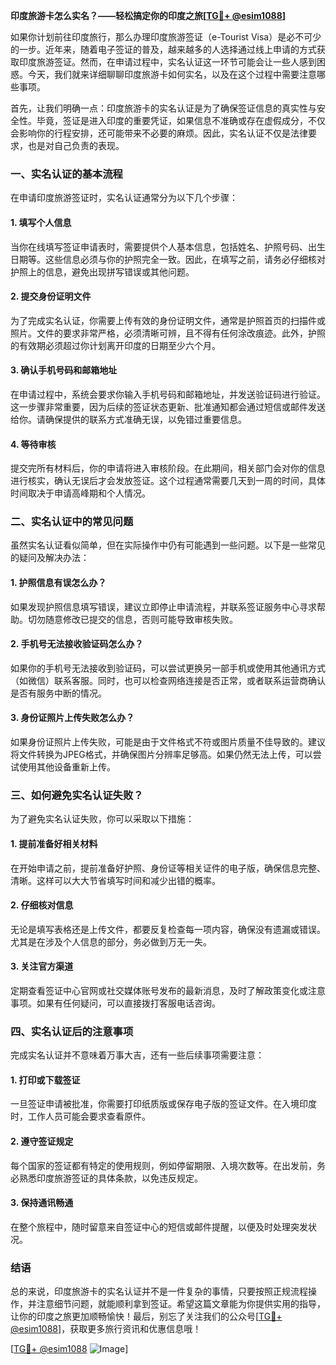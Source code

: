 **印度旅游卡怎么实名？——轻松搞定你的印度之旅[[TG💪+ @esim1088](https://t.me/s/esim1088)]**

如果你计划前往印度旅行，那么办理印度旅游签证（e-Tourist Visa）是必不可少的一步。近年来，随着电子签证的普及，越来越多的人选择通过线上申请的方式获取印度旅游签证。然而，在申请过程中，实名认证这一环节可能会让一些人感到困惑。今天，我们就来详细聊聊印度旅游卡如何实名，以及在这个过程中需要注意哪些事项。

首先，让我们明确一点：印度旅游卡的实名认证是为了确保签证信息的真实性与安全性。毕竟，签证是进入印度的重要凭证，如果信息不准确或存在虚假成分，不仅会影响你的行程安排，还可能带来不必要的麻烦。因此，实名认证不仅是法律要求，也是对自己负责的表现。

### 一、实名认证的基本流程

在申请印度旅游签证时，实名认证通常分为以下几个步骤：

#### 1. 填写个人信息
当你在线填写签证申请表时，需要提供个人基本信息，包括姓名、护照号码、出生日期等。这些信息必须与你的护照完全一致。因此，在填写之前，请务必仔细核对护照上的信息，避免出现拼写错误或其他问题。

#### 2. 提交身份证明文件
为了完成实名认证，你需要上传有效的身份证明文件，通常是护照首页的扫描件或照片。文件的要求非常严格，必须清晰可辨，且不得有任何涂改痕迹。此外，护照的有效期必须超过你计划离开印度的日期至少六个月。

#### 3. 确认手机号码和邮箱地址
在申请过程中，系统会要求你输入手机号码和邮箱地址，并发送验证码进行验证。这一步骤非常重要，因为后续的签证状态更新、批准通知都会通过短信或邮件发送给你。请确保提供的联系方式准确无误，以免错过重要信息。

#### 4. 等待审核
提交完所有材料后，你的申请将进入审核阶段。在此期间，相关部门会对你的信息进行核实，确认无误后才会发放签证。这个过程通常需要几天到一周的时间，具体时间取决于申请高峰期和个人情况。

### 二、实名认证中的常见问题

虽然实名认证看似简单，但在实际操作中仍有可能遇到一些问题。以下是一些常见的疑问及解决办法：

#### 1. 护照信息有误怎么办？
如果发现护照信息填写错误，建议立即停止申请流程，并联系签证服务中心寻求帮助。切勿随意修改已提交的信息，否则可能导致审核失败。

#### 2. 手机号无法接收验证码怎么办？
如果你的手机号无法接收到验证码，可以尝试更换另一部手机或使用其他通讯方式（如微信）联系客服。同时，也可以检查网络连接是否正常，或者联系运营商确认是否有服务中断的情况。

#### 3. 身份证照片上传失败怎么办？
如果身份证照片上传失败，可能是由于文件格式不符或图片质量不佳导致的。建议将文件转换为JPEG格式，并确保图片分辨率足够高。如果仍然无法上传，可以尝试使用其他设备重新上传。

### 三、如何避免实名认证失败？

为了避免实名认证失败，你可以采取以下措施：

#### 1. 提前准备好相关材料
在开始申请之前，提前准备好护照、身份证等相关证件的电子版，确保信息完整、清晰。这样可以大大节省填写时间和减少出错的概率。

#### 2. 仔细核对信息
无论是填写表格还是上传文件，都要反复检查每一项内容，确保没有遗漏或错误。尤其是在涉及个人信息的部分，务必做到万无一失。

#### 3. 关注官方渠道
定期查看签证中心官网或社交媒体账号发布的最新消息，及时了解政策变化或注意事项。如果有任何疑问，可以直接拨打客服电话咨询。

### 四、实名认证后的注意事项

完成实名认证并不意味着万事大吉，还有一些后续事项需要注意：

#### 1. 打印或下载签证
一旦签证申请被批准，你需要打印纸质版或保存电子版的签证文件。在入境印度时，工作人员可能会要求查看原件。

#### 2. 遵守签证规定
每个国家的签证都有特定的使用规则，例如停留期限、入境次数等。在出发前，务必熟悉印度旅游签证的具体条款，以免违反规定。

#### 3. 保持通讯畅通
在整个旅程中，随时留意来自签证中心的短信或邮件提醒，以便及时处理突发状况。

### 结语

总的来说，印度旅游卡的实名认证并不是一件复杂的事情，只要按照正规流程操作，并注意细节问题，就能顺利拿到签证。希望这篇文章能为你提供实用的指导，让你的印度之旅更加顺畅愉快！最后，别忘了关注我们的公众号[[TG💪+ @esim1088](https://t.me/s/esim1088)]，获取更多旅行资讯和优惠信息哦！

[[TG💪+ @esim1088](https://t.me/s/esim1088) ![Image](https://i.postimg.cc/4NQfJmqS/Snipaste-2025-05-13-00-14-12.png)]